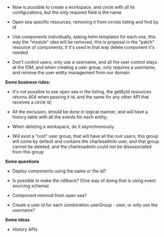 - Now is possible to create a workspace, and circle with all its configurations, but the only required field is the name

- Open sea specific resources, removing it from circles listing and find by id

- Use components individually, asking helm templates for each one, this way the "module" idea will be removed, this is
  proposal in the "patch" resource of components, if it's used in that way delete component it's needed

- Don't control users, only use a username, and all the user control stays at the IDM, and when creating a user group,
  only requires a username, and remove the user entity management from our domain

**Some business rules:**

- It's not possible to see open sea in the listing, the getById resources returns 404 when passing it id, and the same
  for any other API that receives a circle id;

- All the exclusion, should be done in logical manner, and will have a history table with all the events for each
  entity;

- When deleting a workspace, do it asynchronously

- Will exist a "root" user group, that will have all the root users, this group will come by default and contains the
  charlesadmin user, and that group cannot be deleted, and the charlesadmin could not be disassociated from this group

**Some questions**

- Deploy components using the name or the id?

- Is possible to make the rollback? (One way of doing that is using event sourcing schema)

- Component removal from open sea?

- Create a user id for each combination userGroup - user, or only use the username?

**Some ideas**

- History APIs